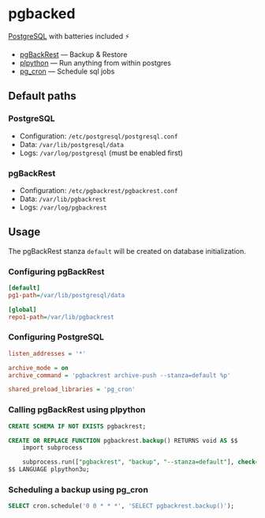# pgbacked

[PostgreSQL](https://hub.docker.com/_/postgres) with batteries included ⚡

- [pgBackRest](https://pgbackrest.org) — Backup & Restore
- [plpython](https://www.postgresql.org/docs/current/plpython.html) — Run anything from within postgres
- [pg_cron](https://github.com/citusdata/pg_cron) — Schedule sql jobs

## Default paths

### PostgreSQL

- Configuration: `/etc/postgresql/postgresql.conf`
- Data: `/var/lib/postgresql/data`
- Logs: `/var/log/postgresql` (must be enabled first)

### pgBackRest

- Configuration: `/etc/pgbackrest/pgbackrest.conf`
- Data: `/var/lib/pgbackrest`
- Logs: `/var/log/pgbackrest`

## Usage

The pgBackRest stanza `default` will be created on database initialization.

### Configuring pgBackRest

```ini
[default]
pg1-path=/var/lib/postgresql/data

[global]
repo1-path=/var/lib/pgbackrest
```

### Configuring PostgreSQL

```ini
listen_addresses = '*'

archive_mode = on
archive_command = 'pgbackrest archive-push --stanza=default %p'

shared_preload_libraries = 'pg_cron'
```

### Calling pgBackRest using plpython

```sql
CREATE SCHEMA IF NOT EXISTS pgbackrest;

CREATE OR REPLACE FUNCTION pgbackrest.backup() RETURNS void AS $$
    import subprocess

    subprocess.run(["pgbackrest", "backup", "--stanza=default"], check=True)
$$ LANGUAGE plpython3u;
```

### Scheduling a backup using pg_cron

```sql
SELECT cron.schedule('0 0 * * *', 'SELECT pgbackrest.backup()');
```
